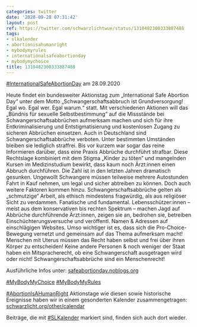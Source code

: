```yaml
---
categories: twitter
date: '2020-09-28 07:31:42'
layout: post
ref: https://twitter.com/schwarzlichtwue/status/1310482300333887488
tags:
- slkalender
- abortionisahumanright
- mybodymyrules
- internationalsafeabortionday
- mybodymychoice
title: 1310482300333887488
---
```

[#InternationalSafeAbortionDay](/t/internationalsafeabortionday) am 28.09.2020



Heute findet ein bundesweiter Aktionstag zum „International Safe Abortion Day“ unter dem Motto „Schwangerschaftsabbruch ist Grundversorgung! Egal wo. Egal wer. Egal warum.“ statt.
Mit verschiedenen Aktionen will das „Bündnis für sexuelle Selbstbestimmung“ auf die Missstände bei Schwangerschaftsabbrüchen aufmerksam machen und sich für ihre Entkriminalisierung und Entstigmatisierung und kostenlosen Zugang zu sicheren Abbrüchen einsetzen.
Auch in Deutschland sind Schwangerschaftsabbrüche verboten. Unter bestimmten Umständen bleiben sie lediglich straffrei. Bis vor kurzem war sogar das reine Informieren darüber, dass eine Praxis Abbrüche durchführt strafbar.
Diese Rechtslage kombiniert mit dem Stigma „Kinder zu töten“ und mangelnden Kursen im Medizinstudium bewirkt, dass kaum noch Ärzt:innen einen Abbruch durchführen. Die Zahl ist in den letzten Jahren dramatisch gesunken.
Ungewollt Schwangere müssen teilweise mehrere Autostunden Fahrt in Kauf nehmen, um legal und sicher abtreiben zu können.
Doch auch weitere Faktoren kommen hinzu. Schwangerschaftsabbrüche gelten als „schmutzige“ Arbeit, als ethisch mindestens fragwürdig, als aus religiöser Sicht zu verdammen.
Fanatische und fundamental. Lebensschützer:innen – meist aus dem konservativen bis rechten Spektrum – machen Jagd auf Abbrüche durchführende Ärzt:innen, zeigen sie an, bedrohen sie, betreiben Einschüchterungsversuche und veröffentl. Namen &amp; Adressen auf einschlägigen Websites.
Umso wichtiger ist es, dass sich die Pro-Choice-Bewegung vernetzt und gemeinsam auf das Thema aufmerksam macht! Menschen mit Uterus müssen das Recht haben selbst und frei über ihren Körper zu entscheiden!
Keine andere Personen &amp; noch weniger der Staat haben ein Mitspracherecht, ob eine Schwangerschaft ausgetragen wird oder nicht! Schwangerschaftsabbrüche sind ein Menschenrecht!

Ausführliche Infos unter: [safeabortionday.noblogs.org](https://safeabortionday.noblogs.org/)

[#MyBodyMyChoice](/t/mybodymychoice) [#MyBodyMyRules](/t/mybodymyrules)

[#AbortionIsAHumanRight](/t/abortionisahumanright)
Aktionstage wie diesen sowie historische Ereignisse haben wir in einem gesonderten Kalender zusammengetragen: [schwarzlicht.org/other/calendar](https://schwarzlicht.org/other/calendar)



Beiträge, die mit [#SLKalender](/t/slkalender) markiert sind, finden sich auch dort wieder.